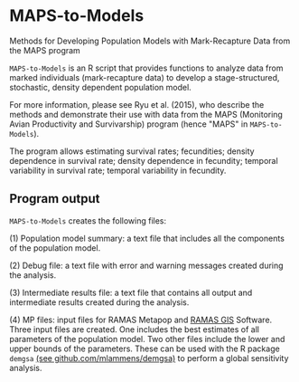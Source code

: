 # MAPS-to-Models
Methods for Developing Population Models with Mark-Recapture Data from the MAPS program

`MAPS-to-Models` is an R script that provides functions to analyze 
data from marked individuals (mark-recapture data) to develop a 
stage-structured, stochastic, density dependent population model.

For more information, please see Ryu et al. (2015), who describe the methods and demonstrate their use with data from the MAPS (Monitoring Avian Productivity and Survivarship) program (hence "MAPS" in `MAPS-to-Models`).

The program allows estimating survival rates; fecundities; density dependence in survival rate; density dependence in fecundity; temporal variability in survival rate; temporal variability in fecundity.

## Program output
`MAPS-to-Models` creates the following files:

(1) Population model summary: a text file that includes all the components of the population model.

(2) Debug file: a text file  with error and warning messages created during the analysis.

(3) Intermediate results file: a text file that contains all output and intermediate results created during the analysis.

(4) MP files: input files for RAMAS Metapop and [RAMAS GIS](http://ramas.com/software.htm) Software.  Three input files are created.  One includes the best estimates of all parameters of the population model.  Two other files include the lower and upper bounds of the parameters.  These can be used with the R package `demgsa` [(see github.com/mlammens/demgsa)](https://github.com/mlammens/demgsa) to perform a global sensitivity analysis.
